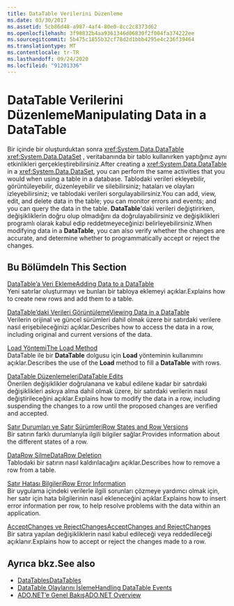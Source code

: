 ```yaml
---
title: DataTable Verilerini Düzenleme
ms.date: 03/30/2017
ms.assetid: 5cb86d48-a987-4af4-80e0-8cc2c8373d62
ms.openlocfilehash: 3f98832b4aa9361346d06830f2f004fa374222ee
ms.sourcegitcommit: 5b475c1855b32cf78d2d1bbb4295e4c236f39464
ms.translationtype: MT
ms.contentlocale: tr-TR
ms.lasthandoff: 09/24/2020
ms.locfileid: "91201336"
---
```

# <a name="manipulating-data-in-a-datatable"></a><span data-ttu-id="fa570-102">DataTable Verilerini Düzenleme</span><span class="sxs-lookup"><span data-stu-id="fa570-102">Manipulating Data in a DataTable</span></span>

<span data-ttu-id="fa570-103">Bir içinde bir oluşturduktan sonra <xref:System.Data.DataTable> <xref:System.Data.DataSet> , veritabanında bir tablo kullanırken yaptığınız aynı etkinlikleri gerçekleştirebilirsiniz.</span><span class="sxs-lookup"><span data-stu-id="fa570-103">After creating a <xref:System.Data.DataTable> in a <xref:System.Data.DataSet>, you can perform the same activities that you would when using a table in a database.</span></span> <span data-ttu-id="fa570-104">Tablodaki verileri ekleyebilir, görüntüleyebilir, düzenleyebilir ve silebilirsiniz; hataları ve olayları izleyebilirsiniz; ve tablodaki verileri sorgulayabilirsiniz.</span><span class="sxs-lookup"><span data-stu-id="fa570-104">You can add, view, edit, and delete data in the table; you can monitor errors and events; and you can query the data in the table.</span></span> <span data-ttu-id="fa570-105">**DataTable**'daki verileri değiştirirken, değişikliklerin doğru olup olmadığını da doğrulayabilirsiniz ve değişiklikleri programlı olarak kabul edip reddetmeyeceğinizi belirleyebilirsiniz.</span><span class="sxs-lookup"><span data-stu-id="fa570-105">When modifying data in a **DataTable**, you can also verify whether the changes are accurate, and determine whether to programmatically accept or reject the changes.</span></span>  
  
## <a name="in-this-section"></a><span data-ttu-id="fa570-106">Bu Bölümde</span><span class="sxs-lookup"><span data-stu-id="fa570-106">In This Section</span></span>  

 [<span data-ttu-id="fa570-107">DataTable’a Veri Ekleme</span><span class="sxs-lookup"><span data-stu-id="fa570-107">Adding Data to a DataTable</span></span>](adding-data-to-a-datatable.md)  
 <span data-ttu-id="fa570-108">Yeni satırlar oluşturmayı ve bunları bir tabloya eklemeyi açıklar.</span><span class="sxs-lookup"><span data-stu-id="fa570-108">Explains how to create new rows and add them to a table.</span></span>  
  
 [<span data-ttu-id="fa570-109">DataTable’daki Verileri Görüntüleme</span><span class="sxs-lookup"><span data-stu-id="fa570-109">Viewing Data in a DataTable</span></span>](viewing-data-in-a-datatable.md)  
 <span data-ttu-id="fa570-110">Verilerin orijinal ve güncel sürümleri dahil olmak üzere bir satırdaki verilere nasıl erişebileceğinizi açıklar.</span><span class="sxs-lookup"><span data-stu-id="fa570-110">Describes how to access the data in a row, including original and current versions of the data.</span></span>  
  
 [<span data-ttu-id="fa570-111">Load Yöntemi</span><span class="sxs-lookup"><span data-stu-id="fa570-111">The Load Method</span></span>](the-load-method.md)  
 <span data-ttu-id="fa570-112">DataTable ile bir **DataTable** dolgusu için **Load** yönteminin kullanımını açıklar.</span><span class="sxs-lookup"><span data-stu-id="fa570-112">Describes the use of the **Load** method to fill a **DataTable** with rows.</span></span>  
  
 [<span data-ttu-id="fa570-113">DataTable Düzenlemeleri</span><span class="sxs-lookup"><span data-stu-id="fa570-113">DataTable Edits</span></span>](datatable-edits.md)  
 <span data-ttu-id="fa570-114">Önerilen değişiklikler doğrulanana ve kabul edilene kadar bir satırdaki değişiklikleri askıya alma dahil olmak üzere, bir satırdaki verilerin nasıl değiştirileceğini açıklar.</span><span class="sxs-lookup"><span data-stu-id="fa570-114">Explains how to modify the data in a row, including suspending the changes to a row until the proposed changes are verified and accepted.</span></span>  
  
 [<span data-ttu-id="fa570-115">Satır Durumları ve Satır Sürümleri</span><span class="sxs-lookup"><span data-stu-id="fa570-115">Row States and Row Versions</span></span>](row-states-and-row-versions.md)  
 <span data-ttu-id="fa570-116">Bir satırın farklı durumlarıyla ilgili bilgiler sağlar.</span><span class="sxs-lookup"><span data-stu-id="fa570-116">Provides information about the different states of a row.</span></span>  
  
 [<span data-ttu-id="fa570-117">DataRow Silme</span><span class="sxs-lookup"><span data-stu-id="fa570-117">DataRow Deletion</span></span>](datarow-deletion.md)  
 <span data-ttu-id="fa570-118">Tablodaki bir satırın nasıl kaldırılacağını açıklar.</span><span class="sxs-lookup"><span data-stu-id="fa570-118">Describes how to remove a row from a table.</span></span>  
  
 [<span data-ttu-id="fa570-119">Satır Hatası Bilgileri</span><span class="sxs-lookup"><span data-stu-id="fa570-119">Row Error Information</span></span>](row-error-information.md)  
 <span data-ttu-id="fa570-120">Bir uygulama içindeki verilerle ilgili sorunları çözmeye yardımcı olmak için, her satır için hata bilgilerinin nasıl ekleneceğini açıklar.</span><span class="sxs-lookup"><span data-stu-id="fa570-120">Explains how to insert error information per row, to help resolve problems with the data within an application.</span></span>  
  
 [<span data-ttu-id="fa570-121">AcceptChanges ve RejectChanges</span><span class="sxs-lookup"><span data-stu-id="fa570-121">AcceptChanges and RejectChanges</span></span>](acceptchanges-and-rejectchanges.md)  
 <span data-ttu-id="fa570-122">Bir satıra yapılan değişikliklerin nasıl kabul edileceği veya reddedileceği açıklanır.</span><span class="sxs-lookup"><span data-stu-id="fa570-122">Explains how to accept or reject the changes made to a row.</span></span>  
  
## <a name="see-also"></a><span data-ttu-id="fa570-123">Ayrıca bkz.</span><span class="sxs-lookup"><span data-stu-id="fa570-123">See also</span></span>

- [<span data-ttu-id="fa570-124">DataTables</span><span class="sxs-lookup"><span data-stu-id="fa570-124">DataTables</span></span>](datatables.md)
- [<span data-ttu-id="fa570-125">DataTable Olaylarını İşleme</span><span class="sxs-lookup"><span data-stu-id="fa570-125">Handling DataTable Events</span></span>](handling-datatable-events.md)
- [<span data-ttu-id="fa570-126">ADO.NET’e Genel Bakış</span><span class="sxs-lookup"><span data-stu-id="fa570-126">ADO.NET Overview</span></span>](../ado-net-overview.md)
